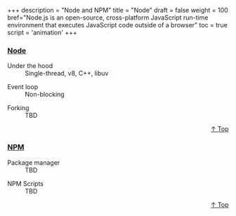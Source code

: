 +++
description = "Node and NPM"
title = "Node"
draft = false
weight = 100
bref="Node.js is an open-source, cross-platform JavaScript run-time environment that executes JavaScript code outside of a browser"
toc = true
script = 'animation'
+++

<h3 class="section-head" id="h-Section1"><a href="#h-Section1">Node</a></h3>
  <div class="example">
    <dl>
      <dt>Under the hood</dt>
      <dd>Single-thread, v8, C++, libuv </dd>
    </dl>
    <dl>
      <dt>Event loop</dt>
      <dd>Non-blocking </dd>
    </dl>
    <dl>
      <dt>Forking</dt>
      <dd>TBD</dd>
    </dl>
  </div>
<div style="text-align:right"> <a href="#top">&#8593; Top</a></div>


<h3 class="section-head" id="h-Section2"><a href="#h-Section2">NPM</a></h3>
  <div class="example">
    <dl>
      <dt>Package manager</dt>
      <dd>TBD </dd>
    </dl>
    <dl>
      <dt>NPM Scripts</dt>
      <dd>TBD </dd>
    </dl>
  </div>
<div style="text-align:right"> <a href="#top">&#8593; Top</a></div>

